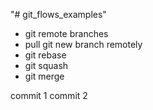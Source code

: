 "# git_flows_examples" 

- git remote branches
- pull git new branch remotely
- git rebase
- git squash
- git merge 

commit 1
commit 2